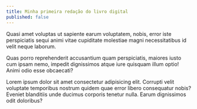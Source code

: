 ```yaml
---
title: Minha primeira redação do livro digital
published: false
---
```


Quasi amet voluptas ut sapiente earum voluptatem, nobis, error iste perspiciatis sequi animi vitae cupiditate molestiae magni necessitatibus id velit neque laborum.

Quas porro reprehenderit accusantium quam perspiciatis, maiores iusto cum ipsam nemo, impedit dignissimos atque iure quisquam illum optio! Animi odio esse obcaecati?

Lorem ipsum dolor sit amet consectetur adipisicing elit. Corrupti velit voluptate temporibus nostrum quidem quae error libero consequatur nobis? Eveniet blanditiis unde ducimus corporis tenetur nulla. Earum dignissimos odit doloribus?

